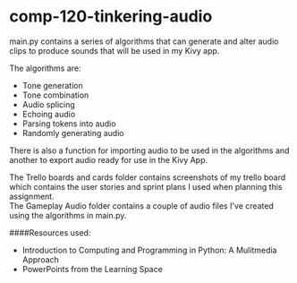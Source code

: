 # comp-120-tinkering-audio
main.py contains a series of algorithms that can generate and alter audio clips to produce sounds that will be used in my Kivy app.   
  
The algorithms are:
* Tone generation
* Tone combination
* Audio splicing
* Echoing audio
* Parsing tokens into audio 
* Randomly generating audio  
   
There is also a function for importing audio to be used in the algorithms and another to export audio ready for use in the Kivy App.

The Trello boards and cards folder contains screenshots of my trello board which contains the user stories and sprint plans I used when planning this assignment.  
The Gameplay Audio folder contains a couple of audio files I've created using the algorithms in main.py.

####Resources used:
* Introduction to Computing and Programming in Python: A Mulitmedia Approach
* PowerPoints from the Learning Space

